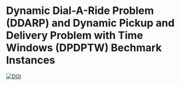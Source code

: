 # Dynamic Dial-A-Ride Problem (DDARP) and Dynamic Pickup and Delivery Problem with Time Windows (DPDPTW) Bechmark Instances
[![DOI](https://zenodo.org/badge/145903762.svg)](https://zenodo.org/badge/latestdoi/145903762)
